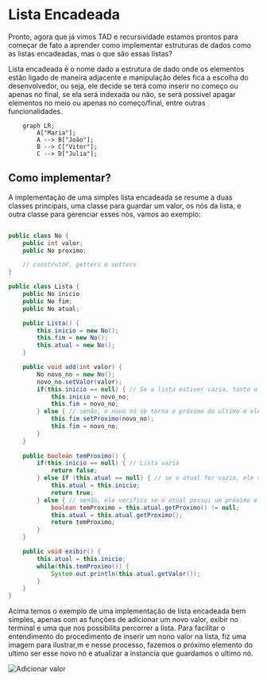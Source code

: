 # Lista Encadeada

Pronto, agora que já vimos TAD e recursividade estamos prontos para começar de fato a aprender como implementar estruturas de dados como as listas encadeadas, mas o que são essas listas?

Lista encadeada é o nome dado a estrutura de dado onde os elementos estão ligado de maneira adjacente e manipulação deles fica a escolha do desenvolvedor, ou seja, ele decide se terá como inserir no começo ou apenas no final, se ela será indexada ou não, se será possível apagar elementos no meio ou apenas no começo/final, entre outras funcionalidades.

``` mermaid
	graph LR;
		A["Maria"];
		A --> B["João"];
		B --> C["Vitor"];
		C --> D["Julia"];
```

## Como implementar?

A implementação de uma simples lista encadeada se resume a duas classes principais, uma classe para guardar um valor, os nós da lista, e outra classe para gerenciar esses nós, vamos ao exemplo:

``` Java

public class No {
	public int valor;
	public No proximo;

	// construtor, getters e setters
}

public class Lista {
	public No inicio
	public No fim;
	public No atual;

	public Lista() {
		this.inicio = new No();
		this.fim = new No();
		this.atual = new No();
	}

	public void add(int valor) {
		No novo_no = new No();
		novo_no.setValor(valor);
		if(this.inicio == null) { // Se a lista estiver vazia, tanto o inicio quanto o fim possuem o mesmo valor
			this.inicio = novo_no;
			this.fim = novo_no;
		} else { // senão, o novo nó se torna o próximo do ultimo e ele recebe esse novo nó
			this.fim.setProximo(novo_no);
			this.fim = novo_no;
		}
	}
	
	public boolean temProximo() {
		if(this.inicio == null) { // Lista vazia
			return false;
		} else if (this.atual == null) { // se o atual for vazio, ele recebe o primeiro elemento
			this.atual = this.inicio;
			return true;
		} else { // senão, ele verifica se o atual possui um próximo e faz ele (o atual) receber esse outro nó
			boolean temProximo = this.atual.getProximo() != null;
			this.atual = this.atual.getProximo();
			return temProximo;
		}
	}

	public void exibir() {
		this.atual = this.inicio;
		while(this.temProximo()) {
			System.out.println(this.atual.getValor());
		}
	}
}

```

Acima temos o exemplo de uma implementação de lista encadeada bem simples, apenas com as funções de adicionar um novo valor, exibir no terminal e uma que nos possibilita percorrer a lista. Para facilitar o entendimento do procedimento de inserir um nono valor na lista, fiz uma imagem para ilustrar,m e nesse processo, fazemos o próximo elemento do ultimo ser esse novo nó e atualizar a instancia que guardamos o ultimo nó.

![Adicionar valor](https://drive.google.com/thumbnail?id=1lFwB1f0P2xLzv8j9_QiwUmWU2fCJSDEz&sz=w400)
